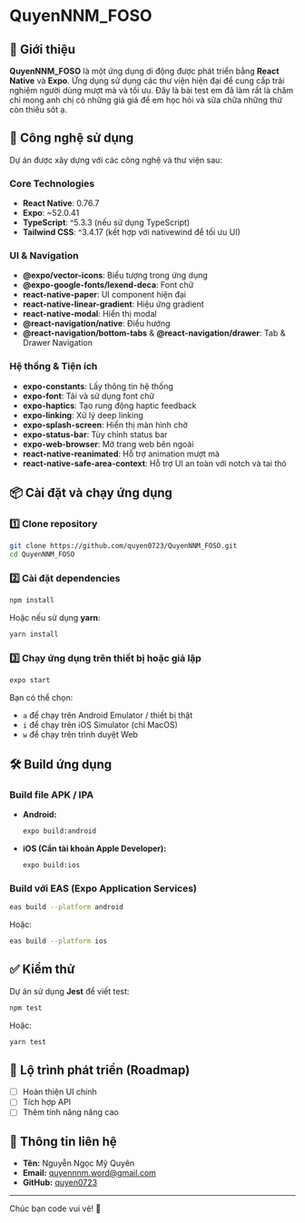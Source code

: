 # QuyenNNM_FOSO

## 📱 Giới thiệu
**QuyenNNM_FOSO** là một ứng dụng di động được phát triển bằng **React Native** và **Expo**. Ứng dụng sử dụng các thư viện hiện đại để cung cấp trải nghiệm người dùng mượt mà và tối ưu.
Đây là bài test em đã làm rất là chăm chỉ mong anh chị có những giá giá để em học hỏi và sữa chữa những thứ còn thiếu sót ạ.

## 🚀 Công nghệ sử dụng
Dự án được xây dựng với các công nghệ và thư viện sau:

### **Core Technologies**
- **React Native**: 0.76.7
- **Expo**: ~52.0.41
- **TypeScript**: ^5.3.3 (nếu sử dụng TypeScript)
- **Tailwind CSS**: ^3.4.17 (kết hợp với nativewind để tối ưu UI)

### **UI & Navigation**
- **@expo/vector-icons**: Biểu tượng trong ứng dụng
- **@expo-google-fonts/lexend-deca**: Font chữ
- **react-native-paper**: UI component hiện đại
- **react-native-linear-gradient**: Hiệu ứng gradient
- **react-native-modal**: Hiển thị modal
- **@react-navigation/native**: Điều hướng
- **@react-navigation/bottom-tabs** & **@react-navigation/drawer**: Tab & Drawer Navigation

### **Hệ thống & Tiện ích**
- **expo-constants**: Lấy thông tin hệ thống
- **expo-font**: Tải và sử dụng font chữ
- **expo-haptics**: Tạo rung động haptic feedback
- **expo-linking**: Xử lý deep linking
- **expo-splash-screen**: Hiển thị màn hình chờ
- **expo-status-bar**: Tùy chỉnh status bar
- **expo-web-browser**: Mở trang web bên ngoài
- **react-native-reanimated**: Hỗ trợ animation mượt mà
- **react-native-safe-area-context**: Hỗ trợ UI an toàn với notch và tai thỏ

## 📦 Cài đặt và chạy ứng dụng

### 1️⃣ Clone repository
```sh
git clone https://github.com/quyen0723/QuyenNNM_FOSO.git
cd QuyenNNM_FOSO
```

### 2️⃣ Cài đặt dependencies
```sh
npm install
```
Hoặc nếu sử dụng **yarn**:
```sh
yarn install
```

### 3️⃣ Chạy ứng dụng trên thiết bị hoặc giả lập
```sh
expo start
```
Bạn có thể chọn:
- `a` để chạy trên Android Emulator / thiết bị thật
- `i` để chạy trên iOS Simulator (chỉ MacOS)
- `w` để chạy trên trình duyệt Web

## 🛠️ Build ứng dụng

### Build file APK / IPA
- **Android:**
  ```sh
  expo build:android
  ```
- **iOS (Cần tài khoản Apple Developer):**
  ```sh
  expo build:ios
  ```

### Build với EAS (Expo Application Services)
```sh
eas build --platform android
```
Hoặc:
```sh
eas build --platform ios
```

## ✅ Kiểm thử
Dự án sử dụng **Jest** để viết test:
```sh
npm test
```
Hoặc:
```sh
yarn test
```

## 📝 Lộ trình phát triển (Roadmap)
- [ ] Hoàn thiện UI chính
- [ ] Tích hợp API
- [ ] Thêm tính năng nâng cao

## 👤 Thông tin liên hệ
- **Tên:** Nguyễn Ngọc Mỹ Quyên
- **Email:** quyennnm.word@gmail.com
- **GitHub:** [quyen0723](https://github.com/quyen0723)

---
Chúc bạn code vui vẻ! 🚀

